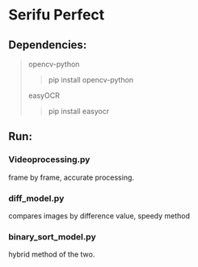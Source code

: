 # Serifu Perfect

## Dependencies:
> opencv-python
> > pip install opencv-python
>
> easyOCR
> > pip install easyocr

## Run:
### Videoprocessing.py 
frame by frame, accurate processing.
### diff_model.py
compares images by difference value, speedy method
### binary_sort_model.py
hybrid method of the two.